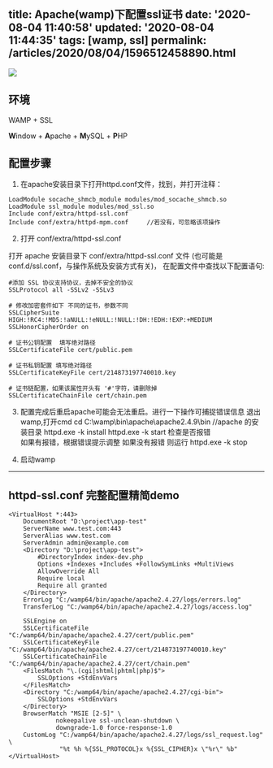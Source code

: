 title: Apache(wamp)下配置ssl证书
date: '2020-08-04 11:40:58'
updated: '2020-08-04 11:44:35'
tags: [wamp, ssl]
permalink: /articles/2020/08/04/1596512458890.html
---
![](https://img.hacpai.com/bing/20180603.jpg?imageView2/1/w/960/h/540/interlace/1/q/100) 

## 环境
WAMP + SSL

**W**indow + **A**pache + **M**ySQL + **P**HP 

## 配置步骤
1. 在apache安装目录下打开httpd.conf文件，找到，并打开注释：
```
LoadModule socache_shmcb_module modules/mod_socache_shmcb.so 
LoadModule ssl_module modules/mod_ssl.so 
Include conf/extra/httpd-ssl.conf 
Include conf/extra/httpd-mpm.conf     //若没有，可忽略该项操作
```
2. 打开 conf/extra/httpd-ssl.conf

打开 apache 安装目录下 conf/extra/httpd-ssl.conf 文件 (也可能是conf.d/ssl.conf，与操作系统及安装方式有关)， 在配置文件中查找以下配置语句:

```
#添加 SSL 协议支持协议，去掉不安全的协议
SSLProtocol all -SSLv2 -SSLv3

# 修改加密套件如下 不同的证书，参数不同
SSLCipherSuite HIGH:!RC4:!MD5:!aNULL:!eNULL:!NULL:!DH:!EDH:!EXP:+MEDIUM   
SSLHonorCipherOrder on

# 证书公钥配置  填写绝对路径
SSLCertificateFile cert/public.pem

# 证书私钥配置 填写绝对路径
SSLCertificateKeyFile cert/214873197740010.key

# 证书链配置，如果该属性开头有 '#'字符，请删除掉
SSLCertificateChainFile cert/chain.pem

```

3. 配置完成后重启apache可能会无法重启。进行一下操作可捕捉错误信息
退出wamp,打开cmd
cd C:\wamp\bin\apache\apache2.4.9\bin     //apache 的安装目录
httpd.exe -k install 
httpd.exe -k start 
检查是否报错   
如果有报错，根据错误提示调整
如果没有报错 则运行 
httpd.exe -k stop

4. 启动wamp

---

## httpd-ssl.conf 完整配置精简demo

```
<VirtualHost *:443>
    DocumentRoot "D:\project\app-test"
    ServerName www.test.com:443
    ServerAlias www.test.com
    ServerAdmin admin@example.com
    <Directory "D:\project\app-test">
        #DirectoryIndex index-dev.php
        Options +Indexes +Includes +FollowSymLinks +MultiViews
        AllowOverride All
        Require local
        Require all granted
    </Directory>
    ErrorLog "C:/wamp64/bin/apache/apache2.4.27/logs/errors.log"
    TransferLog "C:/wamp64/bin/apache/apache2.4.27/logs/access.log"

    SSLEngine on
    SSLCertificateFile "C:/wamp64/bin/apache/apache2.4.27/cert/public.pem"
    SSLCertificateKeyFile "C:/wamp64/bin/apache/apache2.4.27/cert/214873197740010.key"
    SSLCertificateChainFile "C:/wamp64/bin/apache/apache2.4.27/cert/chain.pem"
    <FilesMatch "\.(cgi|shtml|phtml|php)$">
        SSLOptions +StdEnvVars
    </FilesMatch>
    <Directory "C:/wamp64/bin/apache/apache2.4.27/cgi-bin">
        SSLOptions +StdEnvVars
    </Directory>
    BrowserMatch "MSIE [2-5]" \
             nokeepalive ssl-unclean-shutdown \
             downgrade-1.0 force-response-1.0
    CustomLog "C:/wamp64/bin/apache/apache2.4.27/logs/ssl_request.log" \
              "%t %h %{SSL_PROTOCOL}x %{SSL_CIPHER}x \"%r\" %b"
</VirtualHost>
```


